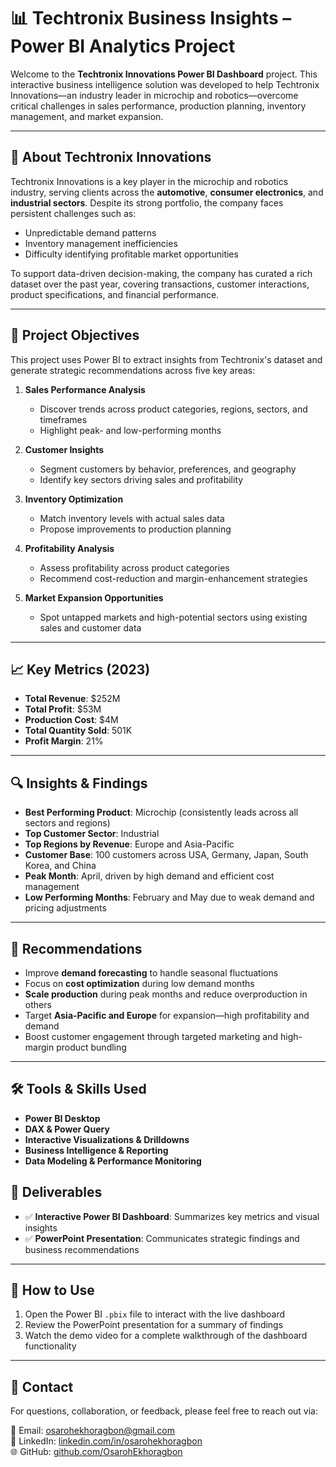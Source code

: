 # 📊 Techtronix Business Insights – Power BI Analytics Project

Welcome to the **Techtronix Innovations Power BI Dashboard** project. This interactive business intelligence solution was developed to help Techtronix Innovations—an industry leader in microchip and robotics—overcome critical challenges in sales performance, production planning, inventory management, and market expansion.

---

## 🏢 About Techtronix Innovations

Techtronix Innovations is a key player in the microchip and robotics industry, serving clients across the **automotive**, **consumer electronics**, and **industrial sectors**. Despite its strong portfolio, the company faces persistent challenges such as:

- Unpredictable demand patterns  
- Inventory management inefficiencies  
- Difficulty identifying profitable market opportunities  

To support data-driven decision-making, the company has curated a rich dataset over the past year, covering transactions, customer interactions, product specifications, and financial performance.

---

## 🎯 Project Objectives

This project uses Power BI to extract insights from Techtronix's dataset and generate strategic recommendations across five key areas:

1. **Sales Performance Analysis**  
   - Discover trends across product categories, regions, sectors, and timeframes  
   - Highlight peak- and low-performing months

2. **Customer Insights**  
   - Segment customers by behavior, preferences, and geography  
   - Identify key sectors driving sales and profitability

3. **Inventory Optimization**  
   - Match inventory levels with actual sales data  
   - Propose improvements to production planning

4. **Profitability Analysis**  
   - Assess profitability across product categories  
   - Recommend cost-reduction and margin-enhancement strategies

5. **Market Expansion Opportunities**  
   - Spot untapped markets and high-potential sectors using existing sales and customer data

---

## 📈 Key Metrics (2023)

- **Total Revenue**: $252M  
- **Total Profit**: $53M  
- **Production Cost**: $4M  
- **Total Quantity Sold**: 501K  
- **Profit Margin**: 21%

---

## 🔍 Insights & Findings

- **Best Performing Product**: Microchip (consistently leads across all sectors and regions)
- **Top Customer Sector**: Industrial  
- **Top Regions by Revenue**: Europe and Asia-Pacific  
- **Customer Base**: 100 customers across USA, Germany, Japan, South Korea, and China  
- **Peak Month**: April, driven by high demand and efficient cost management  
- **Low Performing Months**: February and May due to weak demand and pricing adjustments

---

## 📌 Recommendations

- Improve **demand forecasting** to handle seasonal fluctuations
- Focus on **cost optimization** during low demand months
- **Scale production** during peak months and reduce overproduction in others
- Target **Asia-Pacific and Europe** for expansion—high profitability and demand
- Boost customer engagement through targeted marketing and high-margin product bundling

---

## 🛠 Tools & Skills Used

- **Power BI Desktop**
- **DAX & Power Query**
- **Interactive Visualizations & Drilldowns**
- **Business Intelligence & Reporting**
- **Data Modeling & Performance Monitoring**

## 📂 Deliverables

- ✅ **Interactive Power BI Dashboard**: Summarizes key metrics and visual insights  
- ✅ **PowerPoint Presentation**: Communicates strategic findings and business recommendations

---

## 📌 How to Use

1. Open the Power BI `.pbix` file to interact with the live dashboard  
2. Review the PowerPoint presentation for a summary of findings  
3. Watch the demo video for a complete walkthrough of the dashboard functionality

---

## 📧 Contact

For questions, collaboration, or feedback, please feel free to reach out via:

📧 Email: osarohekhoragbon@gmail.com  
💼 LinkedIn: [linkedin.com/in/osarohekhoragbon](https://www.linkedin.com/in/osarohekhoragbon)  
🌐 GitHub: [github.com/OsarohEkhoragbon](https://github.com/OsarohEkhoragbon)
